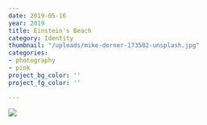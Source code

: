 ```yaml
---
date: 2019-05-16
year: 2019
title: Einstein's Beach
category: Identity
thumbnail: "/uploads/mike-dorner-173502-unsplash.jpg"
categories:
- photography
- pink
project_bg_color: ''
project_fg_color: ''

---
```


![](/uploads/mike-dorner-173502-unsplash.jpg)